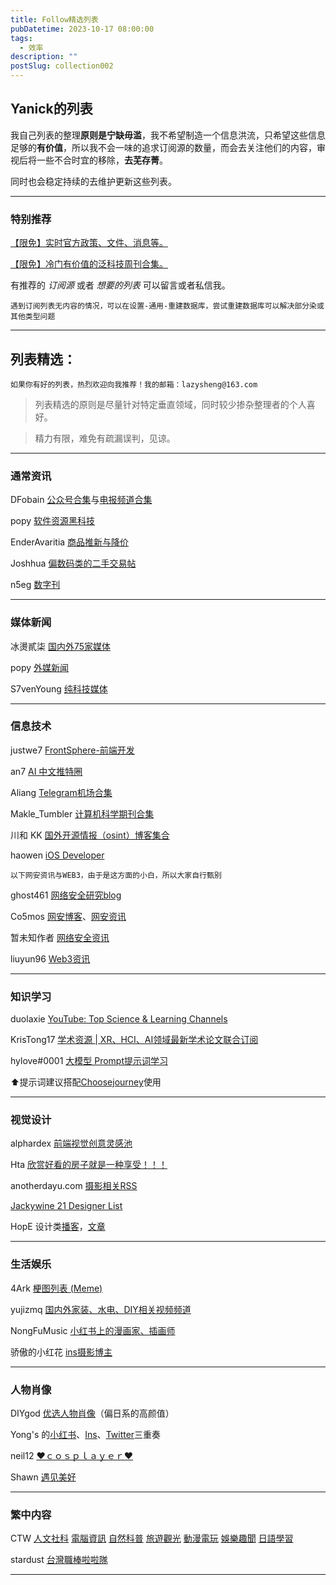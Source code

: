 ```yaml
---
title: Follow精选列表
pubDatetime: 2023-10-17 08:00:00
tags:
  - 效率
description: ""
postSlug: collection002
---
```


## Yanick的列表

我自己列表的整理**原则是宁缺毋滥**，我不希望制造一个信息洪流，只希望这些信息足够的**有价值**，所以我不会一味的追求订阅源的数量，而会去关注他们的内容，审视后将一些不合时宜的移除，**去芜存菁**。

同时也会稳定持续的去维护更新这些列表。

---

### 特别推荐

[【限免】实时官方政策、文件、消息等。](https://app.follow.is/list/67968259479950336)

[【限免】冷门有价值的泛科技周刊合集。](https://app.follow.is/list/68649150114432000)

有推荐的 _订阅源_ 或者 _想要的列表_ 可以留言或者私信我。

`遇到订阅列表无内容的情况，可以在设置-通用-重建数据库，尝试重建数据库可以解决部分染或其他类型问题`

---

## 列表精选：

`如果你有好的列表，热烈欢迎向我推荐！我的邮箱：lazysheng@163.com`

> 列表精选的原则是尽量针对特定垂直领域，同时较少掺杂整理者的个人喜好。

> 精力有限，难免有疏漏误判，见谅。

---

### 通常资讯

DFobain [公众号合集](https://app.follow.is/list/66414134067656704)与[电报频道合集](https://app.follow.is/list/68315202067588096)

popy [软件资源黑科技](https://app.follow.is/list/69187823966363648)

EnderAvaritia [商品推新与降价](https://app.follow.is/list/69329839057512448)

Joshhua [偏数码类的二手交易帖](https://app.follow.is/list/71030986150005760)

n5eg [数字刊](https://app.follow.is/share/lists/62734573855324160)

---

### 媒体新闻

冰燙貳柒 [国内外75家媒体](https://app.follow.is/list/61626177689280512)

popy [外媒新闻](https://app.follow.is/list/69260144345565184)

S7venYoung [纯科技媒体](https://app.follow.is/list/71407654773172224)

---

### 信息技术

justwe7 [FrontSphere-前端开发](https://app.follow.is/list/68549887033041920)

an7 [AI 中文推特圈](https://app.follow.is/list/68227244472375296)

Aliang [Telegram机场合集](https://app.follow.is/list/69268287522500608)

Makle_Tumbler [计算机科学期刊合集](https://app.follow.is/list/69624039765426176)

川和 KK [国外开源情报（osint）博客集合](https://app.follow.is/list/69658736917083136)

haowen [iOS Developer](https://app.follow.is/list/67809261916145664)

`以下网安资讯与WEB3，由于是这方面的小白，所以大家自行甄别`

ghost461 [网络安全研究blog](https://app.follow.is/share/lists/72130896240766976)

Co5mos [网安博客](https://app.follow.is/list/69981927876663296)、[网安资讯](https://app.follow.is/list/69973972149661696)

暂未知作者 [网络安全资讯](https://app.follow.is/list/65372622031822848)

liuyun96 [Web3资讯](https://app.follow.is/list/67893356416026624)

---

### 知识学习

duolaxie [YouTube: Top Science & Learning Channels](https://app.follow.is/list/68951237389007872)

KrisTong17 [学术资源 | XR、HCI、AI领域最新学术论文联合订阅](https://app.follow.is/list/71008340709688320)

hylove#0001 [大模型 Prompt提示词学习](https://app.follow.is/share/lists/72906272954788864)

⬆️提示词建议搭配[Choosejourney](https://github.com/Yanick112/Choosejourney)使用

---

### 视觉设计

alphardex [前端视觉创意灵感池](https://app.follow.is/list/71373443578249216)

Hta [欣赏好看的房子就是一种享受！！！](https://app.follow.is/list/71434614254530560)

anotherdayu.com [摄影相关RSS](https://app.follow.is/list/60649442771759104)

[Jackywine 21 Designer List](https://app.follow.is/share/lists/60601711882955776)

HopE 设计类[播客](https://app.follow.is/share/lists/68922531213300736)，[文章](https://app.follow.is/share/lists/65582075953315840)

---

### 生活娱乐

4Ark [梗图列表 (Meme)](https://app.follow.is/list/63834202984090624)

yujizmq [国内外家装、水电、DIY相关视频频道](https://app.follow.is/list/70454562637248512)

NongFuMusic [小红书上的漫画家、插画师](https://app.follow.is/list/70391734854711296)

骄傲的小红花 [ins摄影博主](https://app.follow.is/list/68930743777827840)

---

### 人物肖像

DIYgod [优选人物肖像](https://app.follow.is/list/60580187699502080)（偏日系的高颜值）

Yong's 的[小红书](https://app.follow.is/list/66008546697676800)、[Ins](https://app.follow.is/list/66413668645401600)、[Twitter](https://app.follow.is/list/67805406301694976)三重奏

neil12 [♥ｃｏｓｐｌａｙｅｒ♥](https://app.follow.is/share/lists/72663967473750016)

Shawn [遇见美好](https://app.follow.is/share/lists/62011148130171904)

---

### 繁中内容

CTW [人文社科](https://app.follow.is/share/lists/71896687156275200)
[電腦資訊](https://app.follow.is/share/lists/72720890043807744)
[自然科普](https://app.follow.is/share/lists/72720810998833152)
[旅遊觀光](https://app.follow.is/share/lists/72721022378293248)
[動漫電玩](https://app.follow.is/share/lists/72720739963613184)
[娛樂趣聞](https://app.follow.is/share/lists/72720661710970880)
[日語學習](https://app.follow.is/share/lists/72719752033054720)

stardust [台灣職棒啦啦隊](https://app.follow.is/share/lists/72690163908407296)

---

